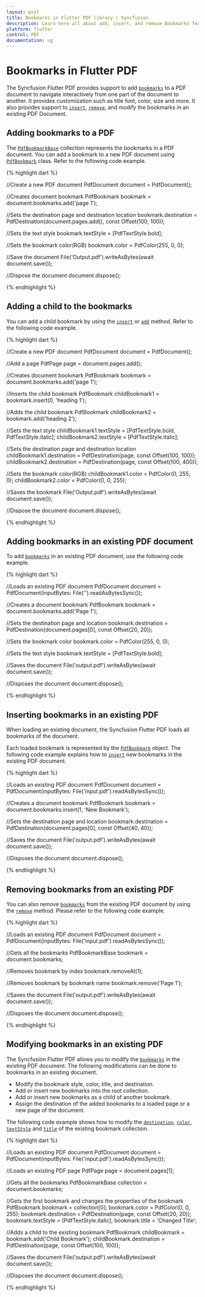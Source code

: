 ```yaml
---
layout: post
title: Bookmarks in Flutter PDF library | Syncfusion
description: Learn here all about add, insert, and remove Bookmarks feature of Syncfusion Flutter PDF non-UI library and more.
platform: flutter
control: PDF
documentation: ug
---
```


# Bookmarks in Flutter PDF

The Syncfusion Flutter PDF provides support to add [`bookmarks`](https://pub.dev/documentation/syncfusion_flutter_pdf/latest/pdf/PdfDocument/bookmarks.html) to a PDF document to navigate interactively from one part of the document to another. It provides customization such as title font, color, size and more. It also provides support to [`insert`](https://pub.dev/documentation/syncfusion_flutter_pdf/latest/pdf/PdfBookmarkBase/insert.html), [`remove`](https://pub.dev/documentation/syncfusion_flutter_pdf/latest/pdf/PdfBookmarkBase/remove.html), and modify the bookmarks in an existing PDF Document.

## Adding bookmarks to a PDF

The [`PdfBookmarkBase`](https://pub.dev/documentation/syncfusion_flutter_pdf/latest/pdf/PdfBookmarkBase-class.html) collection represents the bookmarks in a PDF document. You can add a bookmark to a new PDF document using [`PdfBookmark`](https://pub.dev/documentation/syncfusion_flutter_pdf/latest/pdf/PdfBookmark-class.html) class. Refer to the following code example.

{% highlight dart %}

//Create a new PDF document
PdfDocument document = PdfDocument();

//Creates document bookmark
PdfBookmark bookmark = document.bookmarks.add('page 1');

//Sets the destination page and destination location
bookmark.destination = PdfDestination(document.pages.add(), const Offset(100, 100));

//Sets the text style
bookmark.textStyle = [PdfTextStyle.bold];

//Sets the bookmark color(RGB)
bookmark.color = PdfColor(255, 0, 0);

//Save the document
File('Output.pdf').writeAsBytes(await document.save());

//Dispose the document
document.dispose();
  
{% endhighlight %}

## Adding a child to the bookmarks

You can add a child bookmark by using the [`insert`](https://pub.dev/documentation/syncfusion_flutter_pdf/latest/pdf/PdfBookmarkBase/insert.html) or [`add`](https://pub.dev/documentation/syncfusion_flutter_pdf/latest/pdf/PdfBookmarkBase/add.html) method. Refer to the following code example.

{% highlight dart %}

//Create a new PDF document
PdfDocument document = PdfDocument();

//Add a page
PdfPage page = document.pages.add();

//Creates document bookmark
PdfBookmark bookmark = document.bookmarks.add('page 1');

//Inserts the child bookmark
PdfBookmark childBookmark1 = bookmark.insert(0, 'heading 1');

//Adds the child bookmark
PdfBookmark childBookmark2 = bookmark.add('heading 2');

//Sets the text style
childBookmark1.textStyle = [PdfTextStyle.bold, PdfTextStyle.italic];
childBookmark2.textStyle = [PdfTextStyle.italic];

//Sets the destination page and destination location
childBookmark1.destination = PdfDestination(page, const Offset(100, 100));
childBookmark2.destination = PdfDestination(page, const Offset(100, 400));

//Sets the bookmark color(RGB)
childBookmark1.color = PdfColor(0, 255, 0);
childBookmark2.color = PdfColor(0, 0, 255);

//Saves the bookmark
File('Output.pdf').writeAsBytes(await document.save());

//Dispose the document
document.dispose();
	
{% endhighlight %}

## Adding bookmarks in an existing PDF document

To add [`bookmarks`](https://pub.dev/documentation/syncfusion_flutter_pdf/latest/pdf/PdfDocument/bookmarks.html) in an existing PDF document, use the following code example.

{% highlight dart %}

//Loads an existing PDF document
PdfDocument document =
    PdfDocument(inputBytes: File('').readAsBytesSync());

//Creates a document bookmark
PdfBookmark bookmark = document.bookmarks.add('Page 1');

//Sets the destination page and location
bookmark.destination = PdfDestination(document.pages[0], const Offset(20, 20));

//Sets the bookmark color
bookmark.color = PdfColor(255, 0, 0);

//Sets the text style
bookmark.textStyle = [PdfTextStyle.bold];

//Saves the document
File('output.pdf').writeAsBytes(await document.save());
  
//Disposes the document
document.dispose();

{% endhighlight %}

## Inserting bookmarks in an existing PDF

When loading an existing document, the Syncfusion Flutter PDF loads all bookmarks of the document.

Each loaded bookmark is represented by the [`PdfBookmark`](https://pub.dev/documentation/syncfusion_flutter_pdf/latest/pdf/PdfBookmark-class.html) object. The following code example explains how to [`insert`](https://pub.dev/documentation/syncfusion_flutter_pdf/latest/pdf/PdfBookmarkBase/insert.html) new bookmarks in the existing PDF document.

{% highlight dart %}

//Loads an existing PDF document
PdfDocument document =
    PdfDocument(inputBytes: File('input.pdf').readAsBytesSync());

//Creates a document bookmark
PdfBookmark bookmark = document.bookmarks.insert(1, 'New Bookmark');

//Sets the destination page and location
bookmark.destination = PdfDestination(document.pages[0], const Offset(40, 40));

//Saves the document
File('output.pdf').writeAsBytes(await document.save());

//Disposes the document
document.dispose();
  
{% endhighlight %}

## Removing bookmarks from an existing PDF

You can also remove [`bookmarks`](https://pub.dev/documentation/syncfusion_flutter_pdf/latest/pdf/PdfDocument/bookmarks.html) from the existing PDF document by using the [`remove`](https://pub.dev/documentation/syncfusion_flutter_pdf/latest/pdf/PdfBookmarkBase/remove.html) method. Please refer to the following code example.

{% highlight dart %}

//Loads an existing PDF document
PdfDocument document =
    PdfDocument(inputBytes: File('input.pdf').readAsBytesSync());

//Gets all the bookmarks
PdfBookmarkBase bookmark = document.bookmarks;

//Removes bookmark by index
bookmark.removeAt(1);

//Removes bookmark by bookmark name
bookmark.remove('Page 1');

//Saves the document
File('output.pdf').writeAsBytes(await document.save());

//Disposes the document
document.dispose();

{% endhighlight %}

## Modifying bookmarks in an existing PDF

The Syncfusion Flutter PDF allows you to modify the [`bookmarks`](https://pub.dev/documentation/syncfusion_flutter_pdf/latest/pdf/PdfDocument/bookmarks.html) in the existing PDF document. The following modifications can be done to bookmarks in an existing document.

* Modify the bookmark style, color, title, and destination.
* Add or insert new bookmarks into the root collection.
* Add or insert new bookmarks as a child of another bookmark.
* Assign the destination of the added bookmarks to a loaded page or a new page of the document.

The following code example shows how to modify the [`destination`](https://pub.dev/documentation/syncfusion_flutter_pdf/latest/pdf/PdfBookmark/destination.html), [`color`](https://pub.dev/documentation/syncfusion_flutter_pdf/latest/pdf/PdfBookmark/color.html), [`textStyle`](https://pub.dev/documentation/syncfusion_flutter_pdf/latest/pdf/PdfBookmark/textStyle.html) and [`title`](https://pub.dev/documentation/syncfusion_flutter_pdf/latest/pdf/PdfBookmark/title.html) of the existing bookmark collection.

{% highlight dart %}

//Loads an existing PDF document
PdfDocument document =
    PdfDocument(inputBytes: File('input.pdf').readAsBytesSync());

//Loads an existing PDF page
PdfPage page = document.pages[1];

//Gets all the bookmarks
PdfBookmarkBase collection = document.bookmarks;

//Gets the first bookmark and changes the properties of the bookmark
PdfBookmark bookmark = collection[0];
bookmark.color = PdfColor(0, 0, 255);
bookmark.destination = PdfDestination(page, const Offset(20, 20));
bookmark.textStyle = [PdfTextStyle.italic];
bookmark.title = 'Changed Title';

//Adds a child to the existing bookmark
PdfBookmark childBookmark = bookmark.add('Child Bookmark');
childBookmark.destination = PdfDestination(page, const Offset(100, 100));

//Saves the document
File('output.pdf').writeAsBytes(await document.save());

//Disposes the document
document.dispose();

{% endhighlight %}

